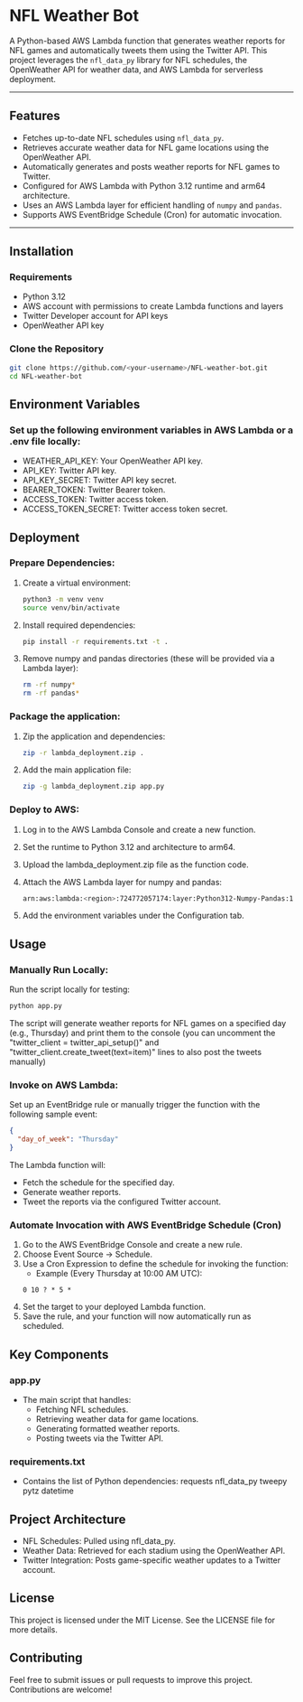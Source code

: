 # NFL Weather Bot

A Python-based AWS Lambda function that generates weather reports for NFL games and automatically tweets them using the Twitter API. This project leverages the `nfl_data_py` library for NFL schedules, the OpenWeather API for weather data, and AWS Lambda for serverless deployment.

---

## Features

- Fetches up-to-date NFL schedules using `nfl_data_py`.
- Retrieves accurate weather data for NFL game locations using the OpenWeather API.
- Automatically generates and posts weather reports for NFL games to Twitter.
- Configured for AWS Lambda with Python 3.12 runtime and arm64 architecture.
- Uses an AWS Lambda layer for efficient handling of `numpy` and `pandas`.
- Supports AWS EventBridge Schedule (Cron) for automatic invocation.

---

## Installation

### Requirements

- Python 3.12
- AWS account with permissions to create Lambda functions and layers
- Twitter Developer account for API keys
- OpenWeather API key

### Clone the Repository

```bash
git clone https://github.com/<your-username>/NFL-weather-bot.git
cd NFL-weather-bot
```

## Environment Variables

### Set up the following environment variables in AWS Lambda or a .env file locally:

- WEATHER_API_KEY: Your OpenWeather API key.
- API_KEY: Twitter API key.
- API_KEY_SECRET: Twitter API key secret.
- BEARER_TOKEN: Twitter Bearer token.
- ACCESS_TOKEN: Twitter access token.
- ACCESS_TOKEN_SECRET: Twitter access token secret.

## Deployment

### Prepare Dependencies:

1. Create a virtual environment:
   ```bash
   python3 -m venv venv
   source venv/bin/activate
   ```
2. Install required dependencies:
   ```bash
   pip install -r requirements.txt -t .
   ```
3. Remove numpy and pandas directories (these will be provided via a Lambda layer):
   ```bash
   rm -rf numpy*
   rm -rf pandas*
   ```
### Package the application:

1. Zip the application and dependencies:
   ```bash
   zip -r lambda_deployment.zip .
   ```
2. Add the main application file:
   ```bash
   zip -g lambda_deployment.zip app.py
   ```
### Deploy to AWS:

1. Log in to the AWS Lambda Console and create a new function.
   
2. Set the runtime to Python 3.12 and architecture to arm64.
 
3. Upload the lambda_deployment.zip file as the function code.
   
4. Attach the AWS Lambda layer for numpy and pandas:
   ```bash
   arn:aws:lambda:<region>:724772057174:layer:Python312-Numpy-Pandas:1
   ```
6. Add the environment variables under the Configuration tab.

## Usage

### Manually Run Locally:

Run the script locally for testing:
```bash
python app.py
```
The script will generate weather reports for NFL games on a specified day (e.g., Thursday) and print them to the console (you can uncomment the "twitter_client = twitter_api_setup()" and "twitter_client.create_tweet(text=item)" lines to also post the tweets manually)

### Invoke on AWS Lambda:

Set up an EventBridge rule or manually trigger the function with the following sample event:
```json
{
  "day_of_week": "Thursday"
}
```

The Lambda function will:
- Fetch the schedule for the specified day.
- Generate weather reports.
- Tweet the reports via the configured Twitter account.

### Automate Invocation with AWS EventBridge Schedule (Cron)

1. Go to the AWS EventBridge Console and create a new rule.
2. Choose Event Source → Schedule.
3. Use a Cron Expression to define the schedule for invoking the function:
   - Example (Every Thursday at 10:00 AM UTC):
    ```cron
    0 10 ? * 5 *
    ```
4. Set the target to your deployed Lambda function.
5. Save the rule, and your function will now automatically run as scheduled.

## Key Components

### app.py
- The main script that handles:
  - Fetching NFL schedules.
  - Retrieving weather data for game locations.
  - Generating formatted weather reports.
  - Posting tweets via the Twitter API.
### requirements.txt
- Contains the list of Python dependencies:
  requests
  nfl_data_py
  tweepy
  pytz
  datetime

## Project Architecture

- NFL Schedules: Pulled using nfl_data_py.
- Weather Data: Retrieved for each stadium using the OpenWeather API.
- Twitter Integration: Posts game-specific weather updates to a Twitter account.

## License

This project is licensed under the MIT License. See the LICENSE file for more details.

## Contributing

Feel free to submit issues or pull requests to improve this project. Contributions are welcome!
